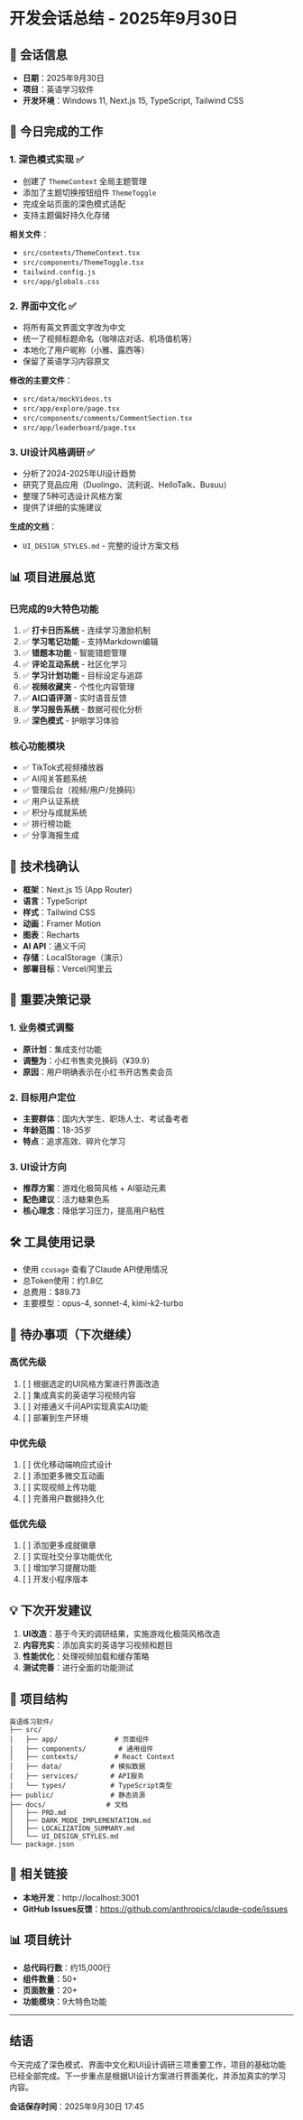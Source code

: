 # 开发会话总结 - 2025年9月30日

## 📅 会话信息
- **日期**：2025年9月30日
- **项目**：英语学习软件
- **开发环境**：Windows 11, Next.js 15, TypeScript, Tailwind CSS

## 🎯 今日完成的工作

### 1. 深色模式实现 ✅
- 创建了 `ThemeContext` 全局主题管理
- 添加了主题切换按钮组件 `ThemeToggle`
- 完成全站页面的深色模式适配
- 支持主题偏好持久化存储

**相关文件**：
- `src/contexts/ThemeContext.tsx`
- `src/components/ThemeToggle.tsx`
- `tailwind.config.js`
- `src/app/globals.css`

### 2. 界面中文化 ✅
- 将所有英文界面文字改为中文
- 统一了视频标题命名（咖啡店对话、机场值机等）
- 本地化了用户昵称（小雅、露西等）
- 保留了英语学习内容原文

**修改的主要文件**：
- `src/data/mockVideos.ts`
- `src/app/explore/page.tsx`
- `src/components/comments/CommentSection.tsx`
- `src/app/leaderboard/page.tsx`

### 3. UI设计风格调研 ✅
- 分析了2024-2025年UI设计趋势
- 研究了竞品应用（Duolingo、流利说、HelloTalk、Busuu）
- 整理了5种可选设计风格方案
- 提供了详细的实施建议

**生成的文档**：
- `UI_DESIGN_STYLES.md` - 完整的设计方案文档

## 📊 项目进展总览

### 已完成的9大特色功能
1. ✅ **打卡日历系统** - 连续学习激励机制
2. ✅ **学习笔记功能** - 支持Markdown编辑
3. ✅ **错题本功能** - 智能错题管理
4. ✅ **评论互动系统** - 社区化学习
5. ✅ **学习计划功能** - 目标设定与追踪
6. ✅ **视频收藏夹** - 个性化内容管理
7. ✅ **AI口语评测** - 实时语音反馈
8. ✅ **学习报告系统** - 数据可视化分析
9. ✅ **深色模式** - 护眼学习体验

### 核心功能模块
- ✅ TikTok式视频播放器
- ✅ AI闯关答题系统
- ✅ 管理后台（视频/用户/兑换码）
- ✅ 用户认证系统
- ✅ 积分与成就系统
- ✅ 排行榜功能
- ✅ 分享海报生成

## 🔧 技术栈确认
- **框架**：Next.js 15 (App Router)
- **语言**：TypeScript
- **样式**：Tailwind CSS
- **动画**：Framer Motion
- **图表**：Recharts
- **AI API**：通义千问
- **存储**：LocalStorage（演示）
- **部署目标**：Vercel/阿里云

## 📝 重要决策记录

### 1. 业务模式调整
- **原计划**：集成支付功能
- **调整为**：小红书售卖兑换码（¥39.9）
- **原因**：用户明确表示在小红书开店售卖会员

### 2. 目标用户定位
- **主要群体**：国内大学生、职场人士、考试备考者
- **年龄范围**：18-35岁
- **特点**：追求高效、碎片化学习

### 3. UI设计方向
- **推荐方案**：游戏化极简风格 + AI驱动元素
- **配色建议**：活力糖果色系
- **核心理念**：降低学习压力，提高用户粘性

## 🛠 工具使用记录
- 使用 `ccusage` 查看了Claude API使用情况
- 总Token使用：约1.8亿
- 总费用：$89.73
- 主要模型：opus-4, sonnet-4, kimi-k2-turbo

## 📌 待办事项（下次继续）

### 高优先级
1. [ ] 根据选定的UI风格方案进行界面改造
2. [ ] 集成真实的英语学习视频内容
3. [ ] 对接通义千问API实现真实AI功能
4. [ ] 部署到生产环境

### 中优先级
1. [ ] 优化移动端响应式设计
2. [ ] 添加更多微交互动画
3. [ ] 实现视频上传功能
4. [ ] 完善用户数据持久化

### 低优先级
1. [ ] 添加更多成就徽章
2. [ ] 实现社交分享功能优化
3. [ ] 增加学习提醒功能
4. [ ] 开发小程序版本

## 💡 下次开发建议

1. **UI改造**：基于今天的调研结果，实施游戏化极简风格改造
2. **内容充实**：添加真实的英语学习视频和题目
3. **性能优化**：处理视频加载和缓存策略
4. **测试完善**：进行全面的功能测试

## 📂 项目结构
```
英语练习软件/
├── src/
│   ├── app/              # 页面组件
│   ├── components/        # 通用组件
│   ├── contexts/         # React Context
│   ├── data/            # 模拟数据
│   ├── services/        # API服务
│   └── types/           # TypeScript类型
├── public/              # 静态资源
├── docs/               # 文档
│   ├── PRD.md
│   ├── DARK_MODE_IMPLEMENTATION.md
│   ├── LOCALIZATION_SUMMARY.md
│   └── UI_DESIGN_STYLES.md
└── package.json

```

## 🔗 相关链接
- **本地开发**：http://localhost:3001
- **GitHub Issues反馈**：https://github.com/anthropics/claude-code/issues

## 📊 项目统计
- **总代码行数**：约15,000行
- **组件数量**：50+
- **页面数量**：20+
- **功能模块**：9大特色功能

---

## 结语
今天完成了深色模式、界面中文化和UI设计调研三项重要工作，项目的基础功能已经全部完成。下一步重点是根据UI设计方案进行界面美化，并添加真实的学习内容。

**会话保存时间**：2025年9月30日 17:45